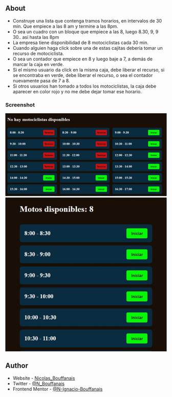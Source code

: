 
## About
- Construye una lista que contenga tramos horarios, en intervalos de 30 min. Que empiece a las 8 am y termine a las 8pm.
- O sea un cuadro con un bloque que empiece a las 8, luego 8.30, 9, 9 30.. así hasta las 8pm
- La empresa tiene disponibilidad de 8 motociclistas cada 30 min.
- Cuando alguien haga click sobre una de estas cajitas debería tomar un recurso de motociclista.
- O sea un contador que empiece en 8 y luego baje a 7, a demás de marcar la caja en verde.
- Si el mismo usuario da click en la misma caja, debe liberar el recurso, si se encontraba en verde, debe liberar el recurso, o sea el contador nuevamente pasa de 7 a 8.
- Si otros usuarios han tomado a todos los motociclistas, la caja debe aparecer en color rojo y no me debe dejar tomar ese horario.

### Screenshot

![solution](./public/solution.JPG)
![movile-solution](./public/solution-movile.JPG)

## Author

- Website - [Nicolas_Bouffanais](https://nicolas-bouffanais.vercel.app/src/index.html)
- Twitter - [@N_Bouffanais](https://twitter.com/N_Bouffanais)
- Frontend Mentor - [@N-Ignacio-Bouffanais](https://www.frontendmentor.io/profile/N-Ignacio-Bouffanais)

